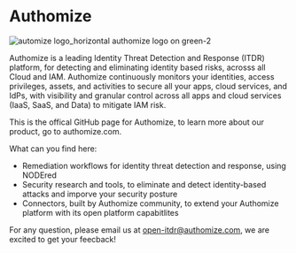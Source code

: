 # Authomize
![automize logo_horizontal authomize logo on green-2](https://user-images.githubusercontent.com/49367070/221044821-2aef8906-fcd0-4f28-8bba-d523aa164d1c.svg)



Authomize is a leading Identity Threat Detection and Response (ITDR) platform, for detecting and eliminating identity based risks, acrosss all Cloud and IAM. Authomize continuously monitors your identities, access privileges, assets, and activities to secure all your apps, cloud services, and IdPs, with visibility and granular control across all apps and cloud services (IaaS, SaaS, and Data) to mitigate IAM risk.



This is the offical GitHub page for Authomize, to learn more about our product, go to authomize.com.

What can you find here:

* Remediation workflows for identity threat detection and response, using NODEred
* Security research and tools, to eliminate and detect identity-based attacks and imporve your security posture
* Connectors, built by Authomize community, to extend your Authomize platform with its open platform capabitlites

For any question, please email us at open-itdr@authomize.com, we are excited to get your feecback!
